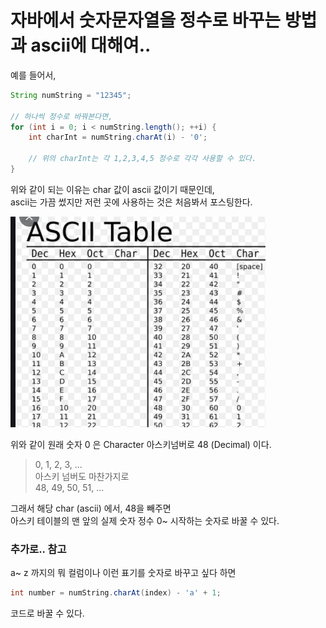 # 자바에서 숫자문자열을 정수로 바꾸는 방법과 ascii에 대해여..

예를 들어서,

```java
String numString = "12345";

// 하나씩 정수로 바꿔본다면,
for (int i = 0; i < numString.length(); ++i) {
    int charInt = numString.charAt(i) - '0';
    
    // 위의 charInt는 각 1,2,3,4,5 정수로 각각 사용할 수 있다.
}
```

위와 같이 되는 이유는 char 값이 ascii 값이기 때문인데,  
ascii는 가끔 썼지만 저런 곳에 사용하는 것은 처음봐서 포스팅한다.


![img.png](../zdata/img.png)

위와 같이 원래 숫자 0 은 Character 아스키넘버로 48 (Decimal) 이다.

> 0, 1, 2, 3, ...  
아스키 넘버도 마찬가지로  
48, 49, 50, 51, ...

그래서 해당 char (ascii) 에서, 48을 빼주면  
아스키 테이블의 맨 앞의 실제 숫자 정수 0~ 시작하는 숫자로 바꿀 수 있다.


### 추가로.. 참고

a~ z 까지의 뭐 컬럼이나 이런 표기를 숫자로 바꾸고 싶다 하면
```java
int number = numString.charAt(index) - 'a' + 1;
```

코드로 바꿀 수 있다.